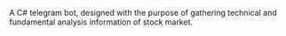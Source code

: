 A C# telegram bot, designed with the purpose of gathering technical and fundamental analysis information of stock market.
